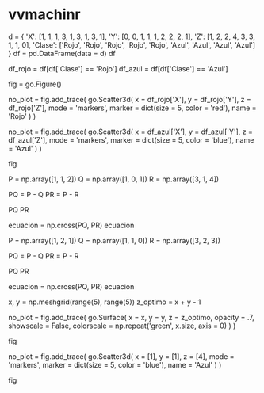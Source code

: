 # vvmachinr

d = {
  'X': [1, 1, 1, 3, 1, 3, 1, 3, 1], 
  'Y': [0, 0, 1, 1, 1, 2, 2, 2, 1], 
  'Z': [1, 2, 2, 4, 3, 3, 1, 1, 0], 
  'Clase': ['Rojo', 'Rojo', 'Rojo', 'Rojo', 'Rojo', 'Azul', 'Azul', 'Azul', 'Azul']
}
df = pd.DataFrame(data = d)
df

df_rojo = df[df['Clase'] == 'Rojo']
df_azul = df[df['Clase'] == 'Azul']

fig = go.Figure()

no_plot = fig.add_trace(
  go.Scatter3d(
    x = df_rojo['X'],
    y = df_rojo['Y'],
    z = df_rojo['Z'],
    mode = 'markers',
    marker = dict(size = 5, color = 'red'),
    name = 'Rojo'
  )
)

no_plot = fig.add_trace(
  go.Scatter3d(
    x = df_azul['X'],
    y = df_azul['Y'],
    z = df_azul['Z'],
    mode = 'markers',
    marker = dict(size = 5, color = 'blue'),
    name = 'Azul'
  )
)

fig



P = np.array([1, 1, 2])
Q = np.array([1, 0, 1])
R = np.array([3, 1, 4])

PQ = P - Q
PR = P - R

PQ
PR


ecuacion = np.cross(PQ, PR)
ecuacion


P = np.array([1, 2, 1])
Q = np.array([1, 1, 0])
R = np.array([3, 2, 3])

PQ = P - Q
PR = P - R

PQ
PR


ecuacion = np.cross(PQ, PR)
ecuacion


x, y = np.meshgrid(range(5), range(5))
z_optimo = x + y - 1

no_plot = fig.add_trace(
  go.Surface(
    x = x,
    y = y,
    z = z_optimo,
    opacity = .7, 
    showscale = False, 
    colorscale = np.repeat('green', x.size, axis = 0)
  )
)


fig



no_plot = fig.add_trace(
  go.Scatter3d(
    x = [1],
    y = [1],
    z = [4],
    mode = 'markers',
    marker = dict(size = 5, color = 'blue'),
    name = 'Azul'
  )
)


fig







  
